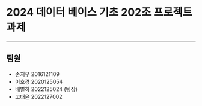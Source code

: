 # 2024 데이터 베이스 기초 202조 프로젝트 과제
* * *
## 팀원
- 손지우 2016121109
- 이호경 2020125054
- 배별하 2022125024 (팀장)
- 고대윤 2022127002
